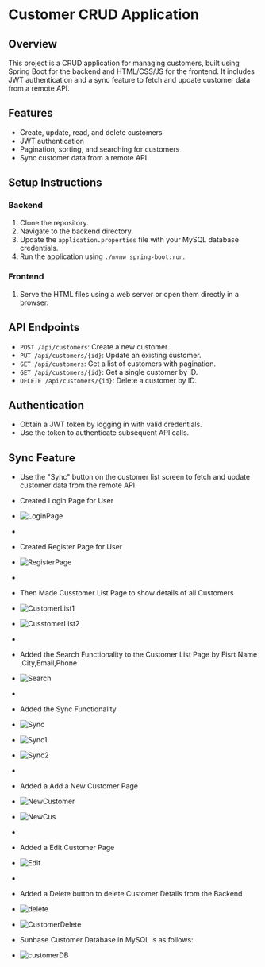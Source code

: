 # Customer CRUD Application

## Overview
This project is a CRUD application for managing customers, built using Spring Boot for the backend and HTML/CSS/JS for the frontend. It includes JWT authentication and a sync feature to fetch and update customer data from a remote API.

## Features
- Create, update, read, and delete customers
- JWT authentication
- Pagination, sorting, and searching for customers
- Sync customer data from a remote API

## Setup Instructions

### Backend
1. Clone the repository.
2. Navigate to the backend directory.
3. Update the `application.properties` file with your MySQL database credentials.
4. Run the application using `./mvnw spring-boot:run`.

### Frontend
1. Serve the HTML files using a web server or open them directly in a browser.

## API Endpoints
- `POST /api/customers`: Create a new customer.
- `PUT /api/customers/{id}`: Update an existing customer.
- `GET /api/customers`: Get a list of customers with pagination.
- `GET /api/customers/{id}`: Get a single customer by ID.
- `DELETE /api/customers/{id}`: Delete a customer by ID.

## Authentication
- Obtain a JWT token by logging in with valid credentials.
- Use the token to authenticate subsequent API calls.

## Sync Feature
- Use the "Sync" button on the customer list screen to fetch and update customer data from the remote API.
- Created Login Page for User
- ![LoginPage](https://github.com/Ananya-Kaushal/Sunbase-Customer-Assignment/assets/62956565/f0bdfca6-2c34-447d-8f6e-3e8df80e8ce6)
- 
- Created Register Page for User
- ![RegisterPage](https://github.com/Ananya-Kaushal/Sunbase-Customer-Assignment/assets/62956565/994772fd-4412-435b-9305-cd8dc5bacf5b)
- 
- Then Made Cusstomer List Page to show details of all Customers
- ![CustomerList1](https://github.com/Ananya-Kaushal/Sunbase-Customer-Assignment/assets/62956565/2307cf8a-cc94-4361-b0df-5225b160b8bc)
- ![CusstomerList2](https://github.com/Ananya-Kaushal/Sunbase-Customer-Assignment/assets/62956565/0f247113-80b8-40ae-b55b-7e50975864c9)
- 
- Added the Search Functionality to the Customer List Page by Fisrt Name ,City,Email,Phone
- ![Search](https://github.com/Ananya-Kaushal/Sunbase-Customer-Assignment/assets/62956565/178ff8e9-5cf4-4ece-b54f-82634a63736a)
- 
- Added the Sync Functionality
- ![Sync](https://github.com/Ananya-Kaushal/Sunbase-Customer-Assignment/assets/62956565/c33c6495-6d8f-4640-8f28-19aa07cecfbf)
- ![Sync1](https://github.com/Ananya-Kaushal/Sunbase-Customer-Assignment/assets/62956565/c7c347a0-106d-4585-b674-9f062262b8fb)
- ![Sync2](https://github.com/Ananya-Kaushal/Sunbase-Customer-Assignment/assets/62956565/44234aae-39a4-42b7-a2a2-f89def273703)
- 
- Added a Add a New Customer Page
- ![NewCustomer](https://github.com/Ananya-Kaushal/Sunbase-Customer-Assignment/assets/62956565/0ce1b57d-3d35-4bfb-a603-c006b31f597a)
- ![NewCus](https://github.com/Ananya-Kaushal/Sunbase-Customer-Assignment/assets/62956565/f67bd16e-c5ef-4a7a-80d8-e0726f0deb5f)
- 
- Added a Edit Customer Page
- ![Edit](https://github.com/Ananya-Kaushal/Sunbase-Customer-Assignment/assets/62956565/98f4429a-bbd7-49da-b614-7671ae6cc644)
- 
- Added a Delete button to delete Customer Details from the Backend
- ![delete](https://github.com/Ananya-Kaushal/Sunbase-Customer-Assignment/assets/62956565/9d203c3d-1e0b-469c-b19f-4886a8b53133)
- ![CustomerDelete](https://github.com/Ananya-Kaushal/Sunbase-Customer-Assignment/assets/62956565/5602fa77-ba1f-491f-8c2c-20f92587677f)

- Sunbase Customer Database in MySQL  is as follows:
- ![customerDB](https://github.com/Ananya-Kaushal/Sunbase-Customer-Assignment/assets/62956565/7e7cb92a-bb3b-4e94-acb0-0ade357fd562)














